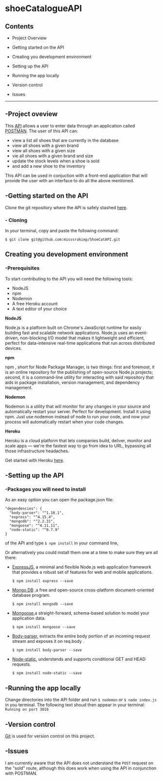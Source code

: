 # shoeCatalogueAPI

## Contents

 * Project Overview

 * Getting started on the API

 * Creating you development environment

 * Setting up the API

 * Running the app locally

 * Version control

 * Issues

 --------
## -Project oveview

This [API](https://en.wikipedia.org/wiki/Application_programming_interface) allows a user to enter data through an application called [POSTMAN](https://www.getpostman.com/postman). The user of this API can:

* view a list all shoes that are currently in the database
* view all shoes with a given brand
* view all shoes with a given size
* vie all shoes with a given brand and size
* update the stock levels when a shoe is sold
* and add a new shoe to the inventory

This API can be used in conjuction with a front-end application that will provide the user with an interface to do all the above mentioned.

## -Getting started on the API

Clone the git repository where the API is safely stashed [here](https://github.com/misssrakiep/ShoeCatAPI).

### - Cloning

In your terminal, copy and paste the following
command:

`$ git clone git@github.com:misssrakiep/ShoeCatAPI.git`

## Creating you development environment

### -Prerequisites

 To start contributing to the API you will need the following tools:


* NodeJS
* npm
* Nodemon
* A free Heroku account
* A text editor of your choice

**NodeJS**

Node.js is a platform built on Chrome's JavaScript runtime for easily building fast and scalable network applications. Node.js uses an event-driven, non-blocking I/O model that makes it lightweight and efficient, perfect for data-intensive real-time applications that run across distributed devices.

**npm**

npm , short for Node Package Manager, is two things: first and foremost, it is an online repository for the publishing of open-source Node.js projects; second, it is a command-line utility for interacting with said repository that aids in package installation, version management, and dependency management.

**Nodemon**

Nodemon is a utility that will monitor for any changes in your source and automatically restart your server. Perfect for development. Install it using npm. Just use nodemon instead of node to run your code, and now your process will automatically restart when your code changes.

**Heroku**

Heroku is a cloud platform that lets companies build, deliver, monitor and scale apps — we're the fastest way to go from idea to URL, bypassing all those infrastructure headaches.

Get started with Heroku [here](https://devcenter.heroku.com/start).

## -Setting up the API
### -Packages you will need to install



As an easy option you can open the package.json file:

```
"dependencies": {
  "body-parser": "^1.18.1",
  "express": "^4.15.4",
  "mongodb": "^2.2.31",
  "mongoose": "^4.11.11",
  "node-static": "^0.7.9"
}
```
 of the API and type
`$ npm install`
in your command line,

 Or alternatively you could install them one at a time to make sure they are all there:


* [ExpressJS](https://expressjs.com/), a minimal and flexible Node.js web application framework that provides a robust set of features for web and mobile applications.

  `$ npm install express --save`

* [Mongo DB](https://www.mongodb.com/) ,a free and open-source cross-platform document-oriented database program.

  `$ npm install mongodb --save`

* [Mongoose](http://mongoosejs.com/),a straight-forward, schema-based solution to model your application data.

  `$ npm install mongoose --save`

* [Body-parser](https://www.npmjs.com/package/body-parser), extracts the entire body portion of an incoming request stream and exposes it on req.body .

  `$ npm install body-parser --save`

* [Node-static](https://www.npmjs.com/package/node-static), understands and supports conditional GET and HEAD requests.

  `$ npm install node-static --save`

## -Running the app locally

Change directories into the API folder and run `$ nodemon` or `$ node index.js` in you terminal. The following text shoud then appear in your terminal: `Running on port 3010`

## -Version control

[Git](https://en.wikipedia.org/wiki/Git) is used for version control on this project.


## -Issues
 I am currently aware that the API does not understand the `POST` request on the "sold" route, although this does work when using the API in conjunction with POSTMAN.
